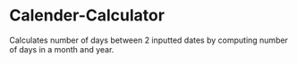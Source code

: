 # Calender-Calculator
Calculates number of days between 2 inputted dates by computing number of days in a month and year.
